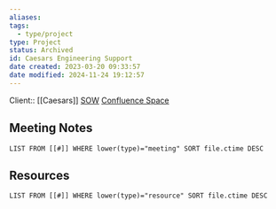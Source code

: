 ```yaml
---
aliases: 
tags:
  - type/project
type: Project
status: Archived
id: Caesars Engineering Support
date created: 2023-03-20 09:33:57
date modified: 2024-11-24 19:12:57
---
```


Client:: [[Caesars]]
[SOW]()
[Confluence Space]()

## Meeting Notes
```dataview
LIST FROM [[#]] WHERE lower(type)="meeting" SORT file.ctime DESC
```

## Resources
```dataview
LIST FROM [[#]] WHERE lower(type)="resource" SORT file.ctime DESC
```
